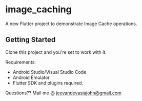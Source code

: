 # image_caching

A new Flutter project to demonstrate Image Cache operations.

## Getting Started

Clone this project and you're set to work with it.

Requirements:

- Android Studio/Visual Studio Code
- Android Emulator
- Flutter SDK and plugins required.

Questions??
Mail me @ jeevandevasiajohn@gmail.com
